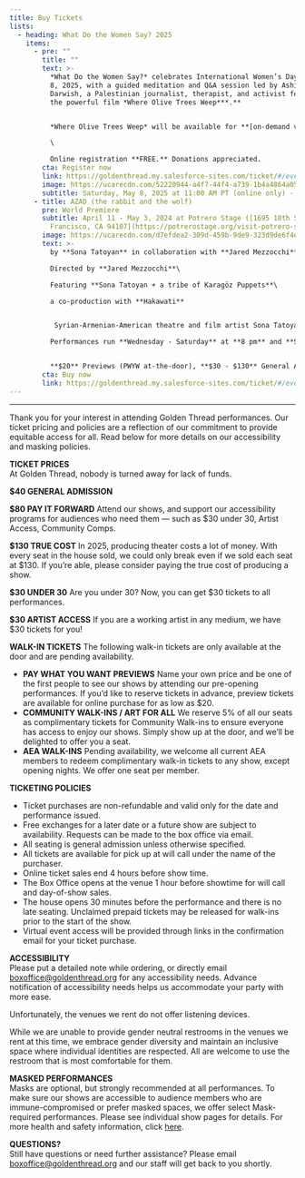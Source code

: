 ```yaml
---
title: Buy Tickets
lists:
  - heading: What Do the Women Say? 2025
    items:
      - pre: ""
        title: ""
        text: >-
          *What Do the Women Say?* celebrates International Women’s Day on March
          8, 2025, with a guided meditation and Q&A session led by Ashira
          Darwish, a Palestinian journalist, therapist, and activist featured in
          the powerful film *Where Olive Trees Weep***.** 


          *Where Olive Trees Weep* will be available for **[on-demand viewing](https://whereolivetreesweep.com/?ref=womensday&affiliate=goldenthreadproductions)** for two weeks leading up to March 8, 2025. The film offers a searing exploration of the struggles and resilience of Palestinian people under Israeli occupation. Featuring **Ashira Darwish**, grassroots activist **Ahed Tamimi**, Israeli journalist **Amira Hass**, and trauma-healing work by Dr. Gabor Maté, the film delves into themes of loss, trauma, and the quest for justice.\

          \

          Online registration **FREE.** Donations appreciated.
        cta: Register now
        link: https://goldenthread.my.salesforce-sites.com/ticket/#/events/a0SRh000006rg45MAA
        image: https://ucarecdn.com/52220944-a4f7-44f4-a739-1b4a4864a054/
        subtitle: Saturday, May 8, 2025 at 11:00 AM PT (online only) - via Zoom Webinar
      - title: AZAD (the rabbit and the wolf)
        pre: W﻿orld Premiere
        subtitle: April 11 - May 3, 2024 at Potrero Stage ([1695 18th Street, San
          Francisco, CA 94107](https://potrerostage.org/visit-potrero-stage/))
        image: https://ucarecdn.com/d7efdea2-309d-459b-9de9-323d9de6f4e5/
        text: >-
          by **Sona Tatoyan** in collaboration with **Jared Mezzocchi**\

          Directed by **Jared Mezzocchi**\

          Featuring **Sona Tatoyan + a tribe of Karagöz Puppets**\

          a co-production with **Hakawati**


           Syrian-Armenian-American theatre and film artist Sona Tatoyan, stranded in her family’s abandoned Aleppo home during the Syrian war, discovers her great-great-grandfather’s handmade Karagöz shadow puppets, salvaged from the Armenian Genocide. Guided by the storyteller Scherazad, the puppets unveil bawdy, hilarious, and healing tales that transport Sona through an intergenerational, psychedelic journey, alchemizing a radiant truth: stories, when reimagined, possess the power to transmute trauma to healing.  \

          Performances run **Wednesday - Saturday** at **8 pm** and **Sundays** at **3 pm.**


          **$20** Previews (PWYW at-the-door), **$30 - $130** General Admission.
        cta: Buy now
        link: https://goldenthread.my.salesforce-sites.com/ticket/#/events/a0SRh000006rev7MAA
---
```



- - -

Thank you for your interest in attending Golden Thread performances. Our ticket pricing and policies are a reflection of our commitment to provide equitable access for all. Read below for more details on our accessibility and masking policies.

**TICKET PRICES** \
At Golden Thread, nobody is turned away for lack of funds.

**$40 GENERAL ADMISSION** 

**$80 PAY IT FORWARD** Attend our shows, and support our accessibility programs for audiences who need them — such as $30 under 30, Artist Access, Community Comps.

**$130 TRUE COST** In 2025, producing theater costs a lot of money. With every seat in the house sold, we could only break even if we sold each seat at $130. If you’re able, please consider paying the true cost of producing a show.   

**$30 UNDER 30** Are you under 30? Now, you can get $30 tickets to all performances. 

**$30 ARTIST ACCESS** If you are a working artist in any medium, we have $30 tickets for you!

**WALK-IN TICKETS** The following walk-in tickets are only available at the door and are pending availability.

* **PAY WHAT YOU WANT PREVIEWS** Name your own price and be one of the first people to see our shows by attending our pre-opening performances. If you’d like to reserve tickets in advance, preview tickets are available for online purchase for as low as $20.
* **COMMUNITY WALK-INS / ART FOR ALL** We reserve 5% of all our seats as complimentary tickets for Community Walk-ins to ensure everyone has access to enjoy our shows. Simply show up at the door, and we’ll be delighted to offer you a seat.
* **AEA WALK-INS** Pending availability, we welcome all current AEA members to redeem complimentary walk-in tickets to any show, except opening nights. We offer one seat per member.

**TICKETING POLICIES**

* Ticket purchases are non-refundable and valid only for the date and performance issued.
* Free exchanges for a later date or a future show are subject to availability. Requests can be made to the box office via email.
* All seating is general admission unless otherwise specified.
* All tickets are available for pick up at will call under the name of the purchaser.
* Online ticket sales end 4 hours before show time.
* The Box Office opens at the venue 1 hour before showtime for will call and day-of-show sales.
* The house opens 30 minutes before the performance and there is no late seating. Unclaimed prepaid tickets may be released for walk-ins prior to the start of the show.
* Virtual event access will be provided through links in the confirmation email for your ticket purchase.

**ACCESSIBILITY**\
Please put a detailed note while ordering, or directly email [boxoffice@goldenthread.org](mailto:boxoffice@goldenthread.org) for any accessibility needs. Advance notification of accessibility needs helps us accommodate your party with more ease. 

Unfortunately, the venues we rent do not offer listening devices.

While we are unable to provide gender neutral restrooms in the venues we rent at this time, we embrace gender diversity and maintain an inclusive space where individual identities are respected. All are welcome to use the restroom that is most comfortable for them.

**MASKED PERFORMANCES**\
Masks are optional, but strongly recommended at all performances. To make sure our shows are accessible to audience members who are immune-compromised or prefer masked spaces, we offer select Mask-required performances. Please see individual show pages for details.  For more health and safety information, click [here](https://goldenthread.org/posts/health-safety-protocols/).

**QUESTIONS?**\
Still have questions or need further assistance? Please email [boxoffice@goldenthread.org](mailto:boxoffice@goldenthread.org) and our staff will get back to you shortly.
